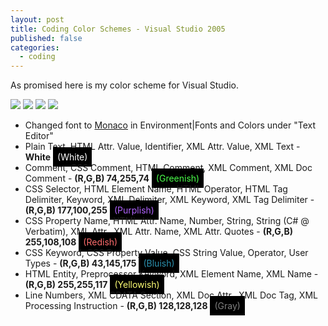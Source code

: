 ```yaml
---
layout: post
title: Coding Color Schemes - Visual Studio 2005
published: false
categories:
  - coding
---
```

As promised here is my color scheme for Visual Studio.

<a rel="screenshots" class="lightbox img" href="http://2.bp.blogspot.com/_uTRG_A-YdZY/RxTUAixBbyI/AAAAAAAABDM/tp8OS4y3vmE/s1600-h/1.png">
    <img src="http://2.bp.blogspot.com/_uTRG_A-YdZY/RxTUAixBbyI/AAAAAAAABDM/tp8OS4y3vmE/s400/1.png" /></a>
<a rel="screenshots" class="lightbox img" href="http://2.bp.blogspot.com/_uTRG_A-YdZY/RxTUAixBbzI/AAAAAAAABDU/vgquenRv5IM/s1600-h/2.png">
    <img src="http://2.bp.blogspot.com/_uTRG_A-YdZY/RxTUAixBbzI/AAAAAAAABDU/vgquenRv5IM/s400/2.png" /></a>
<a rel="screenshots" class="lightbox img" href="http://3.bp.blogspot.com/_uTRG_A-YdZY/RxTUAyxBb0I/AAAAAAAABDc/TxUbcQ3Y82k/s1600-h/3.png">
    <img src="http://3.bp.blogspot.com/_uTRG_A-YdZY/RxTUAyxBb0I/AAAAAAAABDc/TxUbcQ3Y82k/s400/3.png" /></a>
<a rel="screenshots" class="lightbox img" href="http://4.bp.blogspot.com/_uTRG_A-YdZY/RxTUBCxBb1I/AAAAAAAABDk/WpFdsJBPNqA/s1600-h/4.png">
    <img src="http://4.bp.blogspot.com/_uTRG_A-YdZY/RxTUBCxBb1I/AAAAAAAABDk/WpFdsJBPNqA/s400/4.png" /></a>

- Changed font to [Monaco](http://www.webdevkungfu.com/textmate-envy-aka-monaco-font-for-windows)
  in Environment|Fonts and Colors under "Text Editor"
- Plain Text, HTML Attr. Value, Identifier, XML Attr. Value, XML Text - **White**
  <span style="background-color: #000; padding: 0.5em; color:#fff;">(White)</span>
- Comment, CSS Comment, HTML Comment, XML Comment, XML Doc Comment - **(R,G,B) 74,255,74**
  <span style="background-color: #000; padding: 0.5em; color:#4AFF4A;">(Greenish)</span>
- CSS Selector, HTML Element Name, HTML Operator, HTML Tag Delimiter, Keyword,
  XML Delimiter, XML Keyword, XML Tag Delimiter - **(R,G,B) 177,100,255** <span style="background-color: #000; padding: 0.5em; color:#B164FF;">(Purplish)</span>
- CSS Property Name, HTML Attr. Name, Number, String, String (C# @ Verbatim), XML Attr.,
  XML Attr. Name, XML Attr. Quotes - **(R,G,B) 255,108,108** <span style="background-color: #000; padding: 0.5em; color:#FF6C6C;">(Redish)</span>
- CSS Keyword, CSS Property Value, CSS String Value, Operator, User Types - **(R,G,B) 43,145,175**
  <span style="background-color: #000; padding: 0.5em; color:#2B91AF;">(Bluish)</span>
- HTML Entity, Preprocessor Keyword, XML Element Name, XML Name - **(R,G,B) 255,255,117**
  <span style="background-color: #000; padding: 0.5em; color:#FFFF75;">(Yellowish)</span>
- Line Numbers, XML CDATA Section, XML Doc Attr., XML Doc Tag, XML Processing Instruction -
  **(R,G,B) 128,128,128** <span style="background-color: #000; padding: 0.5em; color:#808080;">(Gray)</span>